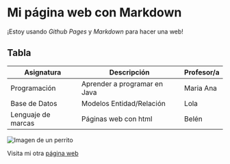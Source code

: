 # Mi página web con **Markdown**

¡Estoy usando *Github Pages* y *Markdown* para hacer una web!

## Tabla

| Asignatura          | Descripción                     | Profesor/a   |
|---------------------|---------------------------------|--------------|
| Programación        | Aprender a programar en Java    | Maria Ana    |
| Base de Datos       | Modelos Entidad/Relación        | Lola         |
| Lenguaje de marcas  | Páginas web con html            | Belén        |

![Imagen de un perrito](https://images.unsplash.com/photo-1532353949707-2e77707ee8a7?q=80&w=2670&auto=format&fit=crop&ixlib=rb-4.0.3&ixid=M3wxMjA3fDB8MHxwaG90by1wYWdlfHx8fGVufDB8fHx8fA%3D%3D)

Visita mi otra [página web](https://juancarlosoltra.github.io/desktop-tutorial/index)
